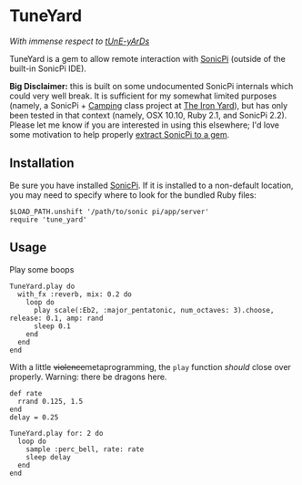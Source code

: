 # TuneYard

_With immense respect to [tUnE-yArDs](http://tune-yards.com/)_

TuneYard is a gem to allow remote interaction with [SonicPi](http://sonic-pi.net/) (outside of the built-in SonicPi IDE).

**Big Disclaimer:** this is built on some undocumented SonicPi internals which could very well break. It is sufficient for my somewhat limited purposes (namely, a SonicPi + [Camping](http://camping.io/) class project at [The Iron Yard](http://theironyard.com/academy/)), but has only been tested in that context (namely, OSX 10.10, Ruby 2.1, and SonicPi 2.2). Please let me know if you are interested in using this elsewhere; I'd love some motivation to help properly [extract SonicPi to a gem](https://groups.google.com/forum/#!topic/sonic-pi/fI455WKYJDo).

## Installation

Be sure you have installed [SonicPi](http://sonic-pi.net/). If it is installed to a non-default location, you may need to specify where to look for the bundled Ruby files:

```
$LOAD_PATH.unshift '/path/to/sonic pi/app/server'
require 'tune_yard'
```

## Usage

Play some boops

```
TuneYard.play do
  with_fx :reverb, mix: 0.2 do
    loop do
      play scale(:Eb2, :major_pentatonic, num_octaves: 3).choose, release: 0.1, amp: rand
      sleep 0.1
    end
  end
end
```

With a little ~~violence~~metaprogramming, the `play` function _should_ close over properly. Warning: there be dragons here.

```
def rate
  rrand 0.125, 1.5
end
delay = 0.25

TuneYard.play for: 2 do
  loop do
    sample :perc_bell, rate: rate
    sleep delay
  end
end
```
